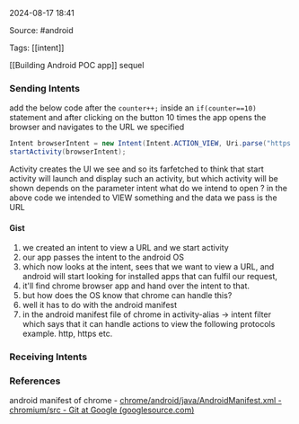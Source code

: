 
2024-08-17 18:41

Source: #android 

Tags: [[intent]]

[[Building Android POC app]] sequel  
### Sending Intents

add the below code after the `counter++;` inside an `if(counter==10)` statement
and after clicking on the button 10 times the app opens the browser and navigates to the URL we specified 

``` java
Intent browserIntent = new Intent(Intent.ACTION_VIEW, Uri.parse("https://hextree.io/"));
startActivity(browserIntent); 
```

Activity creates the UI we see and so its farfetched to think that start activity will launch and display such an activity, but which activity will be shown depends on the parameter intent
what do we intend to open ? 
in the above code we intended to VIEW something and the data we pass is the URL 
#### Gist 

1. we created an intent to view a URL and we start activity 
2. our app passes the intent to the android OS 
3. which now looks at the intent, sees that we want to view a URL, and android will start looking for installed apps that can fulfil our request, 
4. it'll find chrome browser app and hand over the intent to that. 
5. but how does the OS know that chrome can handle this? 
6. well it has to do with the android manifest 
7. in the android manifest file of chrome in activity-alias -> intent filter which says that it can handle actions to view the following protocols example. http, https etc. 
### Receiving Intents





### References

android manifest of chrome - [chrome/android/java/AndroidManifest.xml - chromium/src - Git at Google (googlesource.com)](https://chromium.googlesource.com/chromium/src/+/b71e98cdf14f18cb967a73857826f6e8c568cea0/chrome/android/java/AndroidManifest.xml#156)